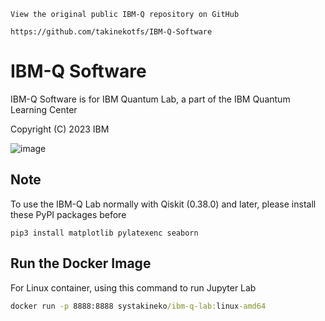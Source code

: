 ```
View the original public IBM-Q repository on GitHub

https://github.com/takinekotfs/IBM-Q-Software
```

# IBM-Q Software

IBM-Q Software is for IBM Quantum Lab, a part of the IBM Quantum Learning Center

Copyright (C) 2023 IBM

![image](https://github.com/takinekotfs/IBM-Q-Software/assets/115929530/48a96d1d-8f17-4b26-8678-0d66bd4341e0)

## Note

To use the IBM-Q Lab normally with Qiskit (0.38.0) and later, please install these PyPI packages before

```
pip3 install matplotlib pylatexenc seaborn
```

## Run the Docker Image

For Linux container, using this command to run Jupyter Lab

```cmd
docker run -p 8888:8888 systakineko/ibm-q-lab:linux-amd64
```
